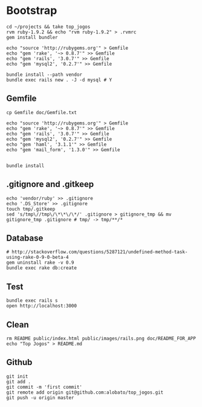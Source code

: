 Bootstrap
=========

    cd ~/projects && take top_jogos
    rvm ruby-1.9.2 && echo "rvm ruby-1.9.2" > .rvmrc
    gem install bundler

    echo "source 'http://rubygems.org'" > Gemfile
    echo "gem 'rake', '~> 0.8.7'" >> Gemfile
    echo "gem 'rails', '3.0.7'" >> Gemfile
    echo "gem 'mysql2', '0.2.7'" >> Gemfile

    bundle install --path vendor
    bundle exec rails new . -J -d mysql # Y


Gemfile
-------

    cp Gemfile doc/Gemfile.txt

    echo "source 'http://rubygems.org'" > Gemfile
    echo "gem 'rake', '~> 0.8.7'" >> Gemfile
    echo "gem 'rails', '3.0.7'" >> Gemfile
    echo "gem 'mysql2', '0.2.7'" >> Gemfile
    echo "gem 'haml', '3.1.1'" >> Gemfile
    echo "gem 'mail_form', '1.3.0'" >> Gemfile


    bundle install


.gitignore and .gitkeep
-----------------------

    echo 'vendor/ruby' >> .gitignore
    echo '.DS_Store' >> .gitignore
    touch tmp/.gitkeep
    sed 's/tmp\//tmp\/\*\*\/\*/' .gitignore > gitignore_tmp && mv gitignore_tmp .gitignore # tmp/ -> tmp/**/*


Database
--------

    # http://stackoverflow.com/questions/5287121/undefined-method-task-using-rake-0-9-0-beta-4
    gem uninstall rake -v 0.9
    bundle exec rake db:create


Test
----

    bundle exec rails s
    open http://localhost:3000


Clean
-----

    rm README public/index.html public/images/rails.png doc/README_FOR_APP
    echo "Top Jogos" > README.md


Github
------

    git init
    git add .
    git commit -m 'first commit'
    git remote add origin git@github.com:alobato/top_jogos.git
    git push -u origin master
